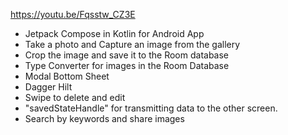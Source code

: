 https://youtu.be/Fqsstw_CZ3E

- Jetpack Compose  in Kotlin for Android App
- Take a photo and Capture an image from the gallery
- Crop the image and save it to the Room database
- Type Converter for images in the Room Database 
- Modal Bottom Sheet
- Dagger Hilt
- Swipe to delete and edit
- "savedStateHandle" for transmitting data to the other screen.
- Search by keywords and share images
